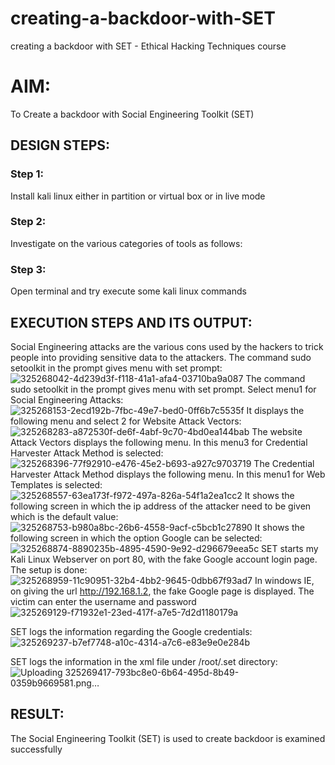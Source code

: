 # creating-a-backdoor-with-SET
creating a backdoor with SET - Ethical Hacking Techniques course

# AIM:
To Create a backdoor with Social Engineering Toolkit (SET)

## DESIGN STEPS:

### Step 1:

Install kali linux either in partition or virtual box or in live mode


### Step 2:

Investigate on the various categories of tools as follows:

### Step 3:

Open terminal and try execute some kali linux commands

## EXECUTION STEPS AND ITS OUTPUT:
Social Engineering attacks are the various cons used by the hackers to trick people into providing sensitive data to the attackers. 
The command sudo setoolkit in the prompt gives menu with set prompt:
![325268042-4d239d3f-f118-41a1-afa4-03710ba9a087](https://github.com/pradeepasri26/creating-a-backdoor-with-SET/assets/131433142/1ca49026-9435-470e-a42d-1434087f897a)
The command sudo setoolkit in the prompt gives menu with set prompt. Select menu1 for Social Engineering Attacks:
![325268153-2ecd192b-7fbc-49e7-bed0-0ff6b7c5535f](https://github.com/pradeepasri26/creating-a-backdoor-with-SET/assets/131433142/34c489fc-51c7-414a-b33d-79bc4cd8291c)
It displays the following menu and select 2 for Website Attack Vectors:
![325268283-a872530f-de6f-4abf-9c70-4bd0ea144bab](https://github.com/pradeepasri26/creating-a-backdoor-with-SET/assets/131433142/1677f3a3-70f8-48c1-a2ad-00a6c4ca89b8)
The website Attack Vectors displays the following menu. In this menu3 for Credential Harvester Attack Method is selected:
![325268396-77f92910-e476-45e2-b693-a927c9703719](https://github.com/pradeepasri26/creating-a-backdoor-with-SET/assets/131433142/e0c76e8f-9408-4819-b4ef-3c57be0300ef)
The Credential Harvester Attack Method displays the following menu. In this menu1 for Web Templates is selected:
![325268557-63ea173f-f972-497a-826a-54f1a2ea1cc2](https://github.com/pradeepasri26/creating-a-backdoor-with-SET/assets/131433142/2ea86427-f0ac-4d28-b7ec-b7b07b060e0b)
It shows the following screen in which the ip address of the attacker need to be given which is the default value:
![325268753-b980a8bc-26b6-4558-9acf-c5bcb1c27890](https://github.com/pradeepasri26/creating-a-backdoor-with-SET/assets/131433142/36fd6b02-6a93-49e8-84a2-890d197789cb)
It shows the following screen in which the option Google can be selected:
![325268874-8890235b-4895-4590-9e92-d296679eea5c](https://github.com/pradeepasri26/creating-a-backdoor-with-SET/assets/131433142/91865649-580d-433e-9cc7-a7c03d86319c)
SET starts my Kali Linux Webserver on port 80, with the fake Google account login page. The setup is done:
![325268959-11c90951-32b4-4bb2-9645-0dbb67f93ad7](https://github.com/pradeepasri26/creating-a-backdoor-with-SET/assets/131433142/57f2e4fe-c91a-4533-b614-08007f57707e)
In windows IE, on giving the url http://192.168.1.2, the fake Google page is displayed. The victim can enter the username and password
![325269129-f71932e1-23ed-417f-a7e5-7d2d1180179a](https://github.com/pradeepasri26/creating-a-backdoor-with-SET/assets/131433142/886311dd-40f4-4821-99d0-879523e494a7)

SET logs the information regarding the Google credentials:
![325269237-b7ef7748-a10c-4314-a7c6-e83e9e0e284b](https://github.com/pradeepasri26/creating-a-backdoor-with-SET/assets/131433142/c8a61350-3ab8-4d00-9b08-c5143f9d7b30)

SET logs the information in the xml file under /root/.set directory:
![Uploading 325269417-793bc8e0-6b64-495d-8b49-0359b9669581.png…]()


## RESULT:
The Social Engineering Toolkit (SET) is used to create backdoor is  examined successfully
